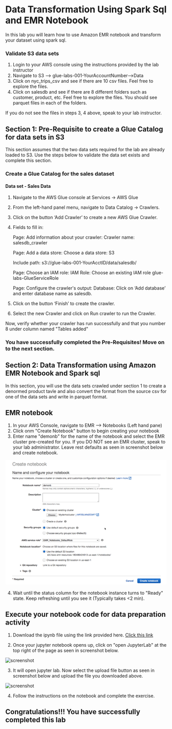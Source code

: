 # Data Transformation Using Spark Sql and EMR Notebook

In this lab you will learn how to use Amazon EMR notebook  and transform your dataset using spark sql.

### Validate S3 data sets

1. Login to your AWS console using the instructions provided by the lab instructor
2. Navigate to S3 --> glue-labs-001-YourAccountNumber-->Data
3. Click on nyc_trips_csv and see if there are 10 csv files. Feel free to explore the files.
4. Click on salesdb and see if there are 8 different folders such as customer, product, etc. Feel free to explore the files. You should see parquet files in each of the folders.

If you do not see the files in steps 3, 4 above, speak to your lab instructor.

## Section 1: Pre-Requisite to create a Glue Catalog for data sets in S3

This section assumes that the two data sets required for the lab are already loaded to S3. Use the steps below to validate the data set exists and complete this section.

### Create a Glue Catalog for the sales dataset 

#### Data set - Sales Data

1. Navigate to the AWS Glue console at Services -> AWS Glue

2. From the left-hand panel menu, navigate to Data Catalog -> Crawlers.

3. Click on the button ‘Add Crawler’ to create a new AWS Glue Crawler.

4. Fields to fill in:

    Page: Add information about your crawler: 
    Crawler name: salesdb_crawler

    Page: Add a data store: 
    Choose a data store: S3

    Include path: s3://glue-labs-001-YourAcctID/data/salesdb/

    Page: Choose an IAM role: 
    IAM Role: Choose an existing IAM role glue-labs-GlueServiceRole

    Page: Configure the crawler's output: 
    Database: Click on ‘Add database’ and enter database name as salesdb.

5. Click on the button ‘Finish’ to create the crawler.

6. Select the new Crawler and click on Run crawler to run the Crawler.

Now, verify whether your crawler has run successfully and that you number 8 under column named "Tables added"

### You have successfully completed the Pre-Requisites! Move on to the next section. 


## Section 2: Data Transformation using Amazon EMR  Notebook and Spark sql

In this section, you will use the data sets crawled under section 1 to create a denormed product tavle and also convert the format from the source csv for one of the data sets and write in parquet format.

## EMR notebook

1. In your AWS Console, navigate to EMR --> Notebooks (Left hand pane)
2. Click onm "Create Notebook" button to begin creating your notebook
3. Enter name "demonb" for the name of the notebook and select the EMR cluster pre-created for you. If you DO NOT see an EMR cluster, speak to your lab administrator. Leave rest defaults as seen in screenshot below and create notebook.

![screenshot](img/pictureemr1.png)

4. Wait until the status column for the notebook instance turns to "Ready" state. Keep refreshing until you see it (Typically takes <2 min).



## Execute your notebook code for data preparation activity

1. Download the ipynb file using the link provided here. 
[Click this link](https://emp-cf-templates-us-west-2.s3.us-west-2.amazonaws.com/emrlab/EMR-sparksql-lab.ipynb)

2. Once your jupyter notebook opens up, click on "open JupyterLab" at the top right of the page as seen in screenshot below.

![screenshot](img/picture1.png)

3. It will open jupyter lab. Now select the upload file button as seen in screenshot below and upload the file you downloaded above. 

![screenshot](img/picture2.png)

4. Follow the instructions on the notebook and complete the exercise. 


## Congratulations!!! You have successfully completed this lab
